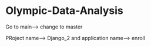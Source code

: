 # Olympic-Data-Analysis



Go to main--> change to master

PRoject name--> Django_2 and
application name--> enroll
